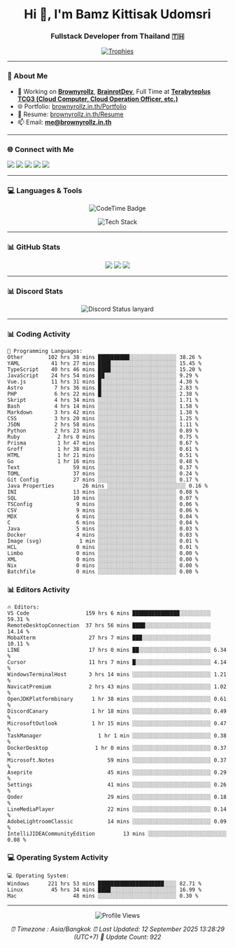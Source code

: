 <h1 align="center">Hi 👋, I'm Bamz Kittisak Udomsri</h1>
<h3 align="center">Fullstack Developer from Thailand 🇹🇭</h3>

<p align="center">
  <a href="https://github.com/ryo-ma/github-profile-trophy">
    <img src="https://github-profile-trophy.vercel.app/?username=brownyroll" alt="Trophies" />
  </a>
</p>

---

### 🔧 About Me

- 🔭 Working on [**Brownyrollz**](https://github.com/Brownyrollz), [**BrainrotDev**](https://github.com/brainrotdev), Full Time at [**Terabyteplus TCG3 (Cloud Computer, Cloud Operation Officer, etc.)**](https://tcloud.in.th)
- 🌐 Portfolio: [brownyrollz.in.th/Portfolio](https://Brownyrollz.in.th/Portfolio)
- 📄 Resume: [brownyrollz.in.th/Resume](https://Brownyrollz.in.th/Resume)
- 📫 Email: **me@brownyrollz.in.th**
---

### 🌐 Connect with Me

<p align="left">
  <a href="https://codepen.io/brownyroll" target="_blank"><img src="https://img.shields.io/badge/CodePen-000?style=for-the-badge&logo=codepen&logoColor=white" /></a>
  <a href="https://fb.com/brownyroll.bbamz" target="_blank"><img src="https://img.shields.io/badge/Facebook-1877F2?style=for-the-badge&logo=facebook&logoColor=white" /></a>
  <a href="https://instagram.com/brownyroll.darkalich" target="_blank"><img src="https://img.shields.io/badge/Instagram-E4405F?style=for-the-badge&logo=instagram&logoColor=white" /></a>
  <a href="https://www.youtube.com/c/brownyrollz" target="_blank"><img src="https://img.shields.io/badge/YouTube-FF0000?style=for-the-badge&logo=youtube&logoColor=white" /></a>
  <a href="https://discord.gg/yyJRFxTXGU" target="_blank"><img src="https://img.shields.io/badge/Discord-5865F2?style=for-the-badge&logo=discord&logoColor=white" /></a>
</p>

---

### 💻 Languages & Tools

<p align="center">
  <img href="https://codetime.dev" alt="CodeTime Badge" src="https://shields.jannchie.com/endpoint?style=flat&color=222&url=https%3A%2F%2Fapi.codetime.dev%2Fv3%2Fusers%2Fshield%3Fuid%3D34055">
  <br/>
  <!--START_SECTION:tech-->
<p align="center">
  <img src="https://skillicons.dev/icons?i=html,css,js,ts,react,nextjs,nodejs,vue,php,laravel,dotnet,django,tailwind,bootstrap,express,arduino,mysql,sqlite,mongodb,nginx,docker,git,linux,figma,postman,astro,bash,bun,cloudflare,discord,discordjs" alt="Tech Stack" />
</p>
<!--END_SECTION:tech-->
</p>

---

### 📊 GitHub Stats

<p align="center">
  <img src="https://github-readme-stats.vercel.app/api?username=brownyroll&show_icons=true" />
  <img src="https://github-readme-stats.vercel.app/api/top-langs/?username=brownyroll&layout=compact" />
  <img src="https://github-readme-streak-stats.herokuapp.com/?user=brownyroll" />
</p>

---

### 📊 Discord Stats

<p align="center">
     <img alt='Discord Status lanyard' src='https://lanyard.cnrad.dev/api/280676963885121536' />
</p>

---

<p align="center">


### 📊 Coding Activity

<!--START_SECTION:waka-->
```text
💬 Programming Languages:
Other        102 hrs 38 mins ██████████░░░░░░░░░░░░░░░ 38.26 %
YAML          41 hrs 27 mins ████░░░░░░░░░░░░░░░░░░░░░ 15.45 %
TypeScript    40 hrs 46 mins ████░░░░░░░░░░░░░░░░░░░░░ 15.20 %
JavaScript    24 hrs 54 mins ██░░░░░░░░░░░░░░░░░░░░░░░ 9.29 %
Vue.js        11 hrs 31 mins █░░░░░░░░░░░░░░░░░░░░░░░░ 4.30 %
Astro          7 hrs 36 mins █░░░░░░░░░░░░░░░░░░░░░░░░ 2.83 %
PHP            6 hrs 22 mins █░░░░░░░░░░░░░░░░░░░░░░░░ 2.38 %
Skript         4 hrs 34 mins ░░░░░░░░░░░░░░░░░░░░░░░░░ 1.71 %
Bash           4 hrs 14 mins ░░░░░░░░░░░░░░░░░░░░░░░░░ 1.58 %
Markdown       3 hrs 42 mins ░░░░░░░░░░░░░░░░░░░░░░░░░ 1.38 %
CSS            3 hrs 20 mins ░░░░░░░░░░░░░░░░░░░░░░░░░ 1.25 %
JSON           2 hrs 58 mins ░░░░░░░░░░░░░░░░░░░░░░░░░ 1.11 %
Python         2 hrs 23 mins ░░░░░░░░░░░░░░░░░░░░░░░░░ 0.89 %
Ruby            2 hrs 0 mins ░░░░░░░░░░░░░░░░░░░░░░░░░ 0.75 %
Prisma          1 hr 47 mins ░░░░░░░░░░░░░░░░░░░░░░░░░ 0.67 %
Groff           1 hr 38 mins ░░░░░░░░░░░░░░░░░░░░░░░░░ 0.61 %
HTML            1 hr 21 mins ░░░░░░░░░░░░░░░░░░░░░░░░░ 0.51 %
Go              1 hr 16 mins ░░░░░░░░░░░░░░░░░░░░░░░░░ 0.48 %
Text                 59 mins ░░░░░░░░░░░░░░░░░░░░░░░░░ 0.37 %
TOML                 37 mins ░░░░░░░░░░░░░░░░░░░░░░░░░ 0.24 %
Git Config           27 mins ░░░░░░░░░░░░░░░░░░░░░░░░░ 0.17 %
Java Properties         26 mins ░░░░░░░░░░░░░░░░░░░░░░░░░ 0.16 %
INI                  13 mins ░░░░░░░░░░░░░░░░░░░░░░░░░ 0.08 %
SQL                  10 mins ░░░░░░░░░░░░░░░░░░░░░░░░░ 0.07 %
TSConfig              9 mins ░░░░░░░░░░░░░░░░░░░░░░░░░ 0.06 %
CSV                   9 mins ░░░░░░░░░░░░░░░░░░░░░░░░░ 0.06 %
MDX                   6 mins ░░░░░░░░░░░░░░░░░░░░░░░░░ 0.04 %
C                     6 mins ░░░░░░░░░░░░░░░░░░░░░░░░░ 0.04 %
Java                  5 mins ░░░░░░░░░░░░░░░░░░░░░░░░░ 0.03 %
Docker                4 mins ░░░░░░░░░░░░░░░░░░░░░░░░░ 0.03 %
Image (svg)            1 min ░░░░░░░░░░░░░░░░░░░░░░░░░ 0.01 %
HCL                   0 mins ░░░░░░░░░░░░░░░░░░░░░░░░░ 0.01 %
Limbo                 0 mins ░░░░░░░░░░░░░░░░░░░░░░░░░ 0.00 %
XML                   0 mins ░░░░░░░░░░░░░░░░░░░░░░░░░ 0.00 %
Nix                   0 mins ░░░░░░░░░░░░░░░░░░░░░░░░░ 0.00 %
Batchfile             0 mins ░░░░░░░░░░░░░░░░░░░░░░░░░ 0.00 %

```
<!--END_SECTION:waka-->

### 📊 Editors Activity

<!--START_SECTION:editors-->
```text
🔥 Editors:
VS Code                  159 hrs 6 mins ███████████████░░░░░░░░░░ 59.31 %
RemoteDesktopConnection  37 hrs 56 mins ████░░░░░░░░░░░░░░░░░░░░░ 14.14 %
MobaXterm                 27 hrs 7 mins ███░░░░░░░░░░░░░░░░░░░░░░ 10.11 %
LINE                      17 hrs 0 mins ██░░░░░░░░░░░░░░░░░░░░░░░ 6.34 %
Cursor                    11 hrs 7 mins █░░░░░░░░░░░░░░░░░░░░░░░░ 4.14 %
WindowsTerminalHost       3 hrs 14 mins ░░░░░░░░░░░░░░░░░░░░░░░░░ 1.21 %
NavicatPremium            2 hrs 43 mins ░░░░░░░░░░░░░░░░░░░░░░░░░ 1.02 %
OpenJDKPlatformbinary      1 hr 38 mins ░░░░░░░░░░░░░░░░░░░░░░░░░ 0.61 %
DiscordCanary              1 hr 18 mins ░░░░░░░░░░░░░░░░░░░░░░░░░ 0.49 %
MicrosoftOutlook           1 hr 15 mins ░░░░░░░░░░░░░░░░░░░░░░░░░ 0.47 %
TaskManager                  1 hr 1 min ░░░░░░░░░░░░░░░░░░░░░░░░░ 0.38 %
DockerDesktop               1 hr 0 mins ░░░░░░░░░░░░░░░░░░░░░░░░░ 0.37 %
Microsoft.Notes                 59 mins ░░░░░░░░░░░░░░░░░░░░░░░░░ 0.37 %
Aseprite                        45 mins ░░░░░░░░░░░░░░░░░░░░░░░░░ 0.29 %
Settings                        41 mins ░░░░░░░░░░░░░░░░░░░░░░░░░ 0.26 %
Qoder                           29 mins ░░░░░░░░░░░░░░░░░░░░░░░░░ 0.18 %
LineMediaPlayer                 22 mins ░░░░░░░░░░░░░░░░░░░░░░░░░ 0.14 %
AdobeLightroomClassic           14 mins ░░░░░░░░░░░░░░░░░░░░░░░░░ 0.09 %
IntelliJIDEACommunityEdition         13 mins ░░░░░░░░░░░░░░░░░░░░░░░░░ 0.08 %

```
<!--END_SECTION:editors-->

### 💻 Operating System Activity

<!--START_SECTION:os-->
```text
💻 Operating System:
Windows      221 hrs 53 mins █████████████████████░░░░ 82.71 %
Linux         45 hrs 34 mins ████░░░░░░░░░░░░░░░░░░░░░ 16.99 %
Mac                  48 mins ░░░░░░░░░░░░░░░░░░░░░░░░░ 0.30 %
```
<!--END_SECTION:os-->
</p>

---

<p align="center">
  <img src="https://komarev.com/ghpvc/?username=brownyroll&label=Profile%20views&color=0e75b6&style=flat" alt="Profile Views" />
</p>

<!-- Metadata -->
<p align="center"> 
    <i>
        ⏰ Timezone : Asia/Bangkok
        ⏰ Last Updated: <!--LAST_UPDATED-->12 September 2025 13:28:29 (UTC+7)<!--END_LAST_UPDATED-->
        🔄️ Update Count: <!--UPDATE_COUNT-->922<!--END_UPDATE_COUNT-->
    </i>
</p>
